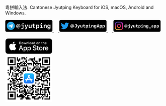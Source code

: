 粵拼輸入法. Cantonese Jyutping Keyboard for iOS, macOS, Android and Windows.

<a href="https://t.me/jyutping">
        <img src="https://github.com/yuetyam/.github/raw/master/profile/telegram.png" alt="Telegram" width="150"/>
</a>　<a href="https://twitter.com/JyutpingApp">
        <img src="https://github.com/yuetyam/.github/raw/master/profile/twitter.png" alt="Twitter" width="150"/>
</a>　<a href="https://www.instagram/jyutping_app">
        <img src="https://github.com/yuetyam/.github/raw/master/profile/instagram.png" alt="Instagram" width="150"/>
</a>
<br>
<br>
<a href="https://apps.apple.com/hk/app/id1509367629">
        <img src="https://github.com/yuetyam/.github/raw/master/profile/app-store-badge.svg" alt="App Store badge" width="150"/>
</a>
<br>
<a href="https://apps.apple.com/hk/app/id1509367629">
        <img src="https://github.com/yuetyam/.github/raw/master/profile/app-store-link-qrcode.png" alt="App Store QR Code" width="150"/>
</a>
